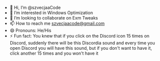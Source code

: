 - 👋 Hi, I’m @szvecjaaCode
- 👀 I’m interested in Windows Optimization
- 💞️ I’m looking to collaborate on Exm Tweaks
- 📫 How to reach me szvecjaacode@gmail.com
- 😄 Pronouns: He/His
- ⚡ Fun fact: You knew that if you click on the Discord icon 15 times on Discord, suddenly there will be this Discordia sound and every time you open Discord you will have this sound, but if you don't want to have it, click another 15 times and you won't have it

<!---
szvecjaaCode/szvecjaaCode is a ✨ special ✨ repository because its `README.md` (this file) appears on your GitHub profile.
You can click the Preview link to take a look at your changes.
--->
